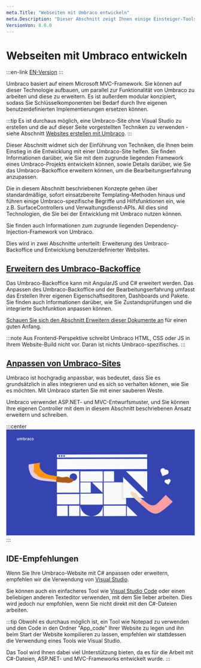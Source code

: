 ```yaml
---
meta.Title: "Webseiten mit Umbraco entwickeln"
meta.Description: "Dieser Abschnitt zeigt Ihnen einige Einsteiger-Tools und Informationen für den Einstieg in Umbraco 8. Von der Erstellung einer lokalen Installation bis zur Erweiterung des Backoffice."
VersionVon: 8.0.0
---
```

# Webseiten mit Umbraco entwickeln
:::en-link
[EN-Version](/Getting-Started/Developing-websites-with-Umbraco/index.md)
:::

Umbraco basiert auf einem Microsoft MVC-Framework. Sie können auf dieser Technologie aufbauen, um parallel zur Funktionalität von Umbraco zu arbeiten und diese zu erweitern. Es ist außerdem modular konzipiert, sodass Sie Schlüsselkomponenten bei Bedarf durch Ihre eigenen benutzerdefinierten Implementierungen ersetzen können.

:::tip
Es ist durchaus möglich, eine Umbraco-Site ohne Visual Studio zu erstellen und die auf dieser Seite vorgestellten Techniken zu verwenden - siehe Abschnitt [Websites erstellen mit Umbraco](../Websites-erstellen-mit-Umbraco).
:::

Dieser Abschnitt widmet sich der Einführung von Techniken, die Ihnen beim Einstieg in die Entwicklung mit einer Umbraco-Site helfen. Sie finden Informationen darüber, wie Sie mit dem zugrunde liegenden Framework eines Umbraco-Projekts entwickeln können, sowie Details darüber, wie Sie das Umbraco-Backoffice erweitern können, um die Bearbeitungserfahrung anzupassen.

Die in diesem Abschnitt beschriebenen Konzepte gehen über standardmäßige, sofort einsatzbereite Templating-Methoden hinaus und führen einige Umbraco-spezifische Begriffe und Hilfsfunktionen ein, wie z.B. SurfaceControllers und Verwaltungsdienst-APIs. All dies sind Technologien, die Sie bei der Entwicklung mit Umbraco nutzen können.

Sie finden auch Informationen zum zugrunde liegenden Dependency-Injection-Framework von Umbraco.

Dies wird in zwei Abschnitte unterteilt: Erweiterung des Umbraco-Backoffice und Entwicklung benutzerdefinierter Websites.

## [Erweitern des Umbraco-Backoffice](Erweiterung-des-Umbraco-Backoffice)

Das Umbraco-Backoffice kann mit AngularJS und C# erweitert werden. Das Anpassen des Umbraco-Backoffice und der Bearbeitungserfahrung umfasst das Erstellen Ihrer eigenen Eigenschaftseditoren, Dashboards und Pakete. Sie finden auch Informationen darüber, wie Sie Zustandsprüfungen und die integrierte Suchfunktion anpassen können.

[Schauen Sie sich den Abschnitt Erweitern dieser Dokumente an](../../Extending/) für einen guten Anfang.

:::note
Aus Frontend-Perspektive schreibt Umbraco HTML, CSS oder JS in Ihrem Website-Build nicht vor. Daran ist nichts Umbraco-spezifisches.
:::

## [Anpassen von Umbraco-Sites](Umbraco-Webseiten-anpassen)

Umbraco ist hochgradig anpassbar, was bedeutet, dass Sie es grundsätzlich in alles integrieren und es sich so verhalten können, wie Sie es möchten. Mit Umbraco starten Sie mit einer sauberen Weste.

Umbraco verwendet ASP.NET- und MVC-Entwurfsmuster, und Sie können Ihre eigenen Controller mit dem in diesem Abschnitt beschriebenen Ansatz erweitern und schreiben.

:::center
![Umbraco auf Geräten](images/Umbraco_Brand_Guidelines_2020_30_Illustrationbuilding.png)
:::

## IDE-Empfehlungen

Wenn Sie Ihre Umbraco-Website mit C# anpassen oder erweitern, empfehlen wir die Verwendung von [Visual Studio](https://visualstudio.microsoft.com/vs/community/).

Sie können auch ein einfacheres Tool wie [Visual Studio Code](https://visualstudio.microsoft.com/free-developer-offers/) oder einen beliebigen anderen Texteditor verwenden, mit dem Sie lieber arbeiten. Dies wird jedoch nur empfohlen, wenn Sie nicht direkt mit den C#-Dateien arbeiten.

:::tip
Obwohl es durchaus möglich ist, ein Tool wie Notepad zu verwenden und den Code in den Ordner "App_code" Ihrer Website zu legen und ihn beim Start der Website kompilieren zu lassen, empfehlen wir stattdessen die Verwendung eines Tools wie Visual Studio.

Das Tool wird Ihnen dabei viel Unterstützung bieten, da es für die Arbeit mit C#-Dateien, ASP.NET- und MVC-Frameworks entwickelt wurde.
:::
